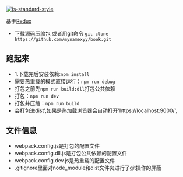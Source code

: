 [![js-standard-style](https://img.shields.io/badge/code%20style-standard-brightgreen.svg?style=flat)](http://standardjs.com/)

基于[Redux](https://github.com/reactjs/redux)
*  [下载源码压缩包](https://github.com/mynamexyy/book/archive/master.zip) 或者用git命令 `git clone https://github.com/mynamexyy/book.git`
## 跑起来
*  1.下载完后安装依赖:`npm install`
*  需要热重载的模式直接运行：`npm run debug`
*  打包之前先`npm run build:dll`打包公共依赖
*  打包：`npm run dev`
*  打包并压缩：`npm run build`
*  会打包进dist',如果是热加载浏览器会自动打开'https://localhost:9000/',
## 文件信息
*  webpack.config.js是打包的配置文件
*  webpack.config.dll.js是打包公共依赖的配置文件
*  webpack.config.dev.js是热重载的配置文件
*  .gitignore里面对node_module和dist文件夹进行了git操作的屏蔽
